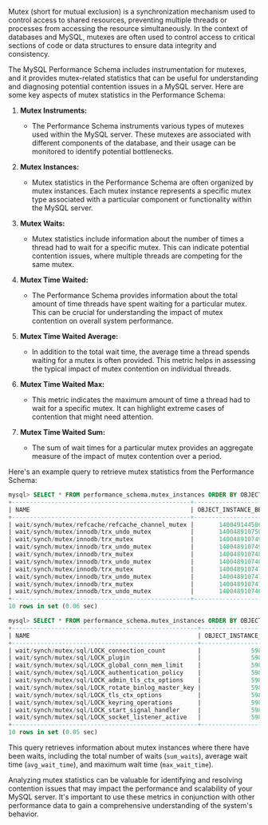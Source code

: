 Mutex (short for mutual exclusion) is a synchronization mechanism used to control access to shared resources, preventing multiple threads or processes from accessing the resource simultaneously. In the context of databases and MySQL, mutexes are often used to control access to critical sections of code or data structures to ensure data integrity and consistency.

The MySQL Performance Schema includes instrumentation for mutexes, and it provides mutex-related statistics that can be useful for understanding and diagnosing potential contention issues in a MySQL server. Here are some key aspects of mutex statistics in the Performance Schema:

1. **Mutex Instruments:**
   - The Performance Schema instruments various types of mutexes used within the MySQL server. These mutexes are associated with different components of the database, and their usage can be monitored to identify potential bottlenecks.

2. **Mutex Instances:**
   - Mutex statistics in the Performance Schema are often organized by mutex instances. Each mutex instance represents a specific mutex type associated with a particular component or functionality within the MySQL server.

3. **Mutex Waits:**
   - Mutex statistics include information about the number of times a thread had to wait for a specific mutex. This can indicate potential contention issues, where multiple threads are competing for the same mutex.

4. **Mutex Time Waited:**
   - The Performance Schema provides information about the total amount of time threads have spent waiting for a particular mutex. This can be crucial for understanding the impact of mutex contention on overall system performance.

5. **Mutex Time Waited Average:**
   - In addition to the total wait time, the average time a thread spends waiting for a mutex is often provided. This metric helps in assessing the typical impact of mutex contention on individual threads.

6. **Mutex Time Waited Max:**
   - This metric indicates the maximum amount of time a thread had to wait for a specific mutex. It can highlight extreme cases of contention that might need attention.

7. **Mutex Time Waited Sum:**
   - The sum of wait times for a particular mutex provides an aggregate measure of the impact of mutex contention over a period.

Here's an example query to retrieve mutex statistics from the Performance Schema:

```sql
mysql> SELECT * FROM performance_schema.mutex_instances ORDER BY OBJECT_INSTANCE_BEGIN DESC LIMIT 10;
+--------------------------------------------------+-----------------------+---------------------+
| NAME                                             | OBJECT_INSTANCE_BEGIN | LOCKED_BY_THREAD_ID |
+--------------------------------------------------+-----------------------+---------------------+
| wait/synch/mutex/refcache/refcache_channel_mutex |       140049144586976 |                NULL |
| wait/synch/mutex/innodb/trx_undo_mutex           |       140048910750104 |                NULL |
| wait/synch/mutex/innodb/trx_mutex                |       140048910749584 |                NULL |
| wait/synch/mutex/innodb/trx_undo_mutex           |       140048910749296 |                NULL |
| wait/synch/mutex/innodb/trx_mutex                |       140048910748776 |                NULL |
| wait/synch/mutex/innodb/trx_undo_mutex           |       140048910748488 |                NULL |
| wait/synch/mutex/innodb/trx_mutex                |       140048910747968 |                NULL |
| wait/synch/mutex/innodb/trx_undo_mutex           |       140048910747680 |                NULL |
| wait/synch/mutex/innodb/trx_mutex                |       140048910747160 |                NULL |
| wait/synch/mutex/innodb/trx_undo_mutex           |       140048910746872 |                NULL |
+--------------------------------------------------+-----------------------+---------------------+
10 rows in set (0.06 sec)

mysql> SELECT * FROM performance_schema.mutex_instances ORDER BY OBJECT_INSTANCE_BEGIN ASC LIMIT 10;
+----------------------------------------------------+-----------------------+---------------------+
| NAME                                               | OBJECT_INSTANCE_BEGIN | LOCKED_BY_THREAD_ID |
+----------------------------------------------------+-----------------------+---------------------+
| wait/synch/mutex/sql/LOCK_connection_count         |              59873312 |                NULL |
| wait/synch/mutex/sql/LOCK_plugin                   |              59877696 |                NULL |
| wait/synch/mutex/sql/LOCK_global_conn_mem_limit    |              59896704 |                NULL |
| wait/synch/mutex/sql/LOCK_authentication_policy    |              59896768 |                NULL |
| wait/synch/mutex/sql/LOCK_admin_tls_ctx_options    |              59896896 |                NULL |
| wait/synch/mutex/sql/LOCK_rotate_binlog_master_key |              59896960 |                NULL |
| wait/synch/mutex/sql/LOCK_tls_ctx_options          |              59897024 |                NULL |
| wait/synch/mutex/sql/LOCK_keyring_operations       |              59897088 |                NULL |
| wait/synch/mutex/sql/LOCK_start_signal_handler     |              59897152 |                NULL |
| wait/synch/mutex/sql/LOCK_socket_listener_active   |              59897280 |                NULL |
+----------------------------------------------------+-----------------------+---------------------+
10 rows in set (0.05 sec)
```

This query retrieves information about mutex instances where there have been waits, including the total number of waits (`sum_waits`), average wait time (`avg_wait_time`), and maximum wait time (`max_wait_time`).

Analyzing mutex statistics can be valuable for identifying and resolving contention issues that may impact the performance and scalability of your MySQL server. It's important to use these metrics in conjunction with other performance data to gain a comprehensive understanding of the system's behavior.